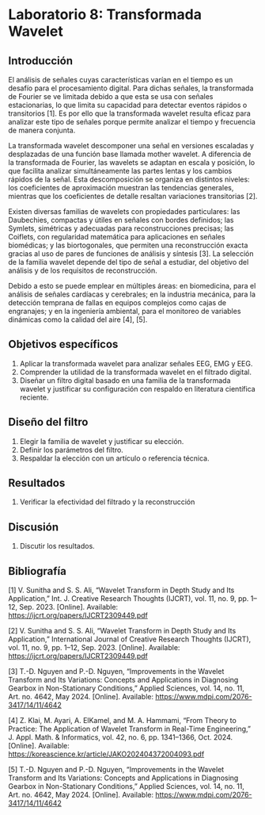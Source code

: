# **Laboratorio 8: Transformada Wavelet**
## Introducción
El análisis de señales cuyas características varían en el tiempo es un desafío para el procesamiento digital. Para dichas señales, la transformada de Fourier se ve limitada debido a que esta se usa con señales estacionarias, lo que limita su capacidad para detectar eventos rápidos o transitorios [1]. Es por ello que la transformada wavelet resulta eficaz para analizar este tipo de señales porque permite analizar el tiempo y frecuencia de manera conjunta. 

La transformada wavelet descomponer una señal en versiones escaladas y desplazadas de una función base llamada mother wavelet. A diferencia de la transformada de Fourier, las wavelets se adaptan en escala y posición, lo que facilita analizar simultáneamente las partes lentas y los cambios rápidos de la señal. Esta descomposición se organiza en distintos niveles: los coeficientes de aproximación muestran las tendencias generales, mientras que los coeficientes de detalle resaltan variaciones transitorias [2]. 

Existen diversas familias de wavelets con propiedades particulares: las Daubechies, compactas y útiles en señales con bordes definidos; las Symlets, simétricas y adecuadas para reconstrucciones precisas; las Coiflets, con regularidad matemática para aplicaciones en señales biomédicas; y las biortogonales, que permiten una reconstrucción exacta gracias al uso de pares de funciones de análisis y síntesis [3]. La selección de la familia wavelet depende del tipo de señal a estudiar, del objetivo del análisis y de los requisitos de reconstrucción.

Debido a esto se puede emplear en múltiples áreas: en biomedicina, para el análisis de señales cardíacas y cerebrales; en la industria mecánica, para la detección temprana de fallas en equipos complejos como cajas de engranajes; y en la ingeniería ambiental, para el monitoreo de variables dinámicas como la calidad del aire [4], [5]. 

## Objetivos específicos
1. Aplicar la transformada wavelet para analizar señales EEG, EMG y EEG.
2. Comprender la utilidad de la transformada wavelet en el filtrado digital.
3. Diseñar un filtro digital basado en una familia de la transformada wavelet y justificar su configuración con respaldo en literatura científica reciente.

## Diseño del filtro
1. Elegir la familia de wavelet y justificar su elección.
2. Definir los parámetros del filtro.
3. Respaldar la elección con un artículo o referencia técnica.
## Resultados
1. Verificar la efectividad del filtrado y la reconstrucción
## Discusión
1. Discutir los resultados.

## Bibliografía
[1] V. Sunitha and S. S. Ali, “Wavelet Transform in Depth Study and Its Application,” Int. J. Creative Research Thoughts (IJCRT), vol. 11, no. 9, pp. 1–12, Sep. 2023. [Online]. Available: https://ijcrt.org/papers/IJCRT2309449.pdf

[2] V. Sunitha and S. S. Ali, “Wavelet Transform in Depth Study and Its Application,” International Journal of Creative Research Thoughts (IJCRT), vol. 11, no. 9, pp. 1–12, Sep. 2023. [Online]. Available: https://ijcrt.org/papers/IJCRT2309449.pdf 

[3] T.-D. Nguyen and P.-D. Nguyen, “Improvements in the Wavelet Transform and Its Variations: Concepts and Applications in Diagnosing Gearbox in Non-Stationary Conditions,” Applied Sciences, vol. 14, no. 11, Art. no. 4642, May 2024. [Online]. Available: https://www.mdpi.com/2076-3417/14/11/4642

[4] Z. Klai, M. Ayari, A. ElKamel, and M. A. Hammami, “From Theory to Practice: The Application of Wavelet Transform in Real-Time Engineering,” J. Appl. Math. & Informatics, vol. 42, no. 6, pp. 1341–1366, Oct. 2024. [Online]. Available: https://koreascience.kr/article/JAKO202404372004093.pdf

[5] T.-D. Nguyen and P.-D. Nguyen, “Improvements in the Wavelet Transform and Its Variations: Concepts and Applications in Diagnosing Gearbox in Non-Stationary Conditions,” Applied Sciences, vol. 14, no. 11, Art. no. 4642, May 2024. [Online]. Available: https://www.mdpi.com/2076-3417/14/11/4642
